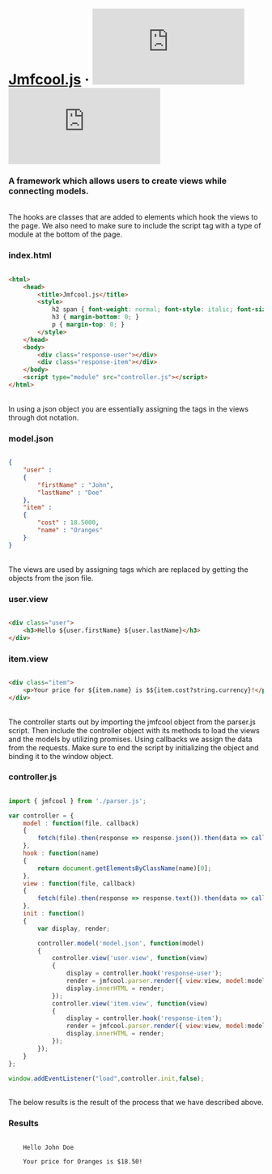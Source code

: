 # [Jmfcool.js](https://www.jmfcooljs.org) · ![GitHub](https://img.shields.io/github/license/jmfcool/jmfcool.js?color=blue) ![GitHub release (latest by date)](https://img.shields.io/github/v/release/jmfcool/jmfcool.js?color=green)

### A framework which allows users to create views while connecting models.

<br />
The hooks are classes that are added to elements which hook the views to the page. We also need to make sure to include the script tag with a type of module at the bottom of the page.

### index.html
```html

<html>
	<head>
		<title>Jmfcool.js</title>
		<style>
			h2 span { font-weight: normal; font-style: italic; font-size: 18px; }
			h3 { margin-bottom: 0; }
			p { margin-top: 0; }
		</style>
	</head>
	<body>
		<div class="response-user"></div>
		<div class="response-item"></div>
	</body>
	<script type="module" src="controller.js"></script>
</html>

```

<br />
In using a json object you are essentially assigning the tags in the views through dot notation.

### model.json
```json

{
	"user" : 
	{
		"firstName" : "John",
		"lastName" : "Doe"
	},
	"item" : 
	{
		"cost" : 18.5000,
		"name" : "Oranges"
	}
}

```

<br />
The views are used by assigning tags which are replaced by getting the objects from the json file.

### user.view
```html

<div class="user">
	<h3>Hello ${user.firstName} ${user.lastName}</h3>
</div>

```
### item.view
```html

<div class="item">
	<p>Your price for ${item.name} is $${item.cost?string.currency}!</p>
</div>

```

<br />
The controller starts out by importing the jmfcool object from the parser.js script. Then include the controller object with its methods to load the views and the models by utilizing promises. Using callbacks we assign the data from the requests. Make sure to end the script by initializing the object and binding it to the window object.

### controller.js
```javascript

import { jmfcool } from './parser.js';

var controller = {
	model : function(file, callback)
	{
		fetch(file).then(response => response.json()).then(data => callback(data));
	},
	hook : function(name)
	{
		return document.getElementsByClassName(name)[0];
	},
	view : function(file, callback)
	{
		fetch(file).then(response => response.text()).then(data => callback(data));
	},
	init : function()
	{
		var display, render;   

		controller.model('model.json', function(model)
		{
			controller.view('user.view', function(view)
			{
				display = controller.hook('response-user');
				render = jmfcool.parser.render({ view:view, model:model });
				display.innerHTML = render;
			});
			controller.view('item.view', function(view)
			{
				display = controller.hook('response-item');
				render = jmfcool.parser.render({ view:view, model:model });
				display.innerHTML = render;
			});
		});
	}
};

window.addEventListener("load",controller.init,false);

```

<br />
The below results is the result of the process that we have described above.

### Results
```

	Hello John Doe

	Your price for Oranges is $18.50!

```
